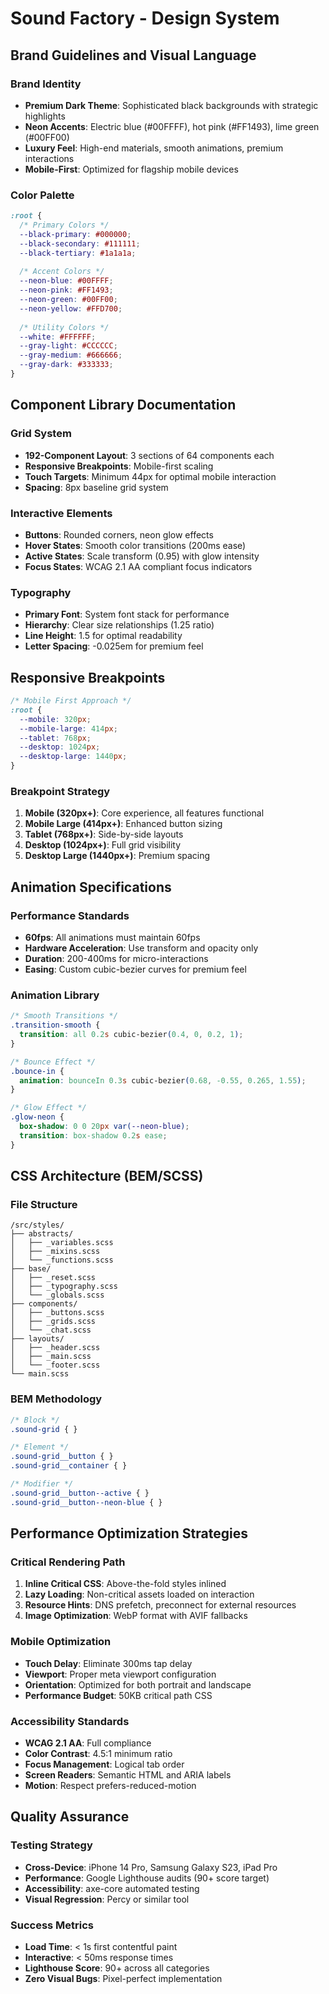 # Sound Factory - Design System

## Brand Guidelines and Visual Language

### Brand Identity
- **Premium Dark Theme**: Sophisticated black backgrounds with strategic highlights
- **Neon Accents**: Electric blue (#00FFFF), hot pink (#FF1493), lime green (#00FF00)
- **Luxury Feel**: High-end materials, smooth animations, premium interactions
- **Mobile-First**: Optimized for flagship mobile devices

### Color Palette
```css
:root {
  /* Primary Colors */
  --black-primary: #000000;
  --black-secondary: #111111;
  --black-tertiary: #1a1a1a;
  
  /* Accent Colors */
  --neon-blue: #00FFFF;
  --neon-pink: #FF1493;
  --neon-green: #00FF00;
  --neon-yellow: #FFD700;
  
  /* Utility Colors */
  --white: #FFFFFF;
  --gray-light: #CCCCCC;
  --gray-medium: #666666;
  --gray-dark: #333333;
}
```

## Component Library Documentation

### Grid System
- **192-Component Layout**: 3 sections of 64 components each
- **Responsive Breakpoints**: Mobile-first scaling
- **Touch Targets**: Minimum 44px for optimal mobile interaction
- **Spacing**: 8px baseline grid system

### Interactive Elements
- **Buttons**: Rounded corners, neon glow effects
- **Hover States**: Smooth color transitions (200ms ease)
- **Active States**: Scale transform (0.95) with glow intensity
- **Focus States**: WCAG 2.1 AA compliant focus indicators

### Typography
- **Primary Font**: System font stack for performance
- **Hierarchy**: Clear size relationships (1.25 ratio)
- **Line Height**: 1.5 for optimal readability
- **Letter Spacing**: -0.025em for premium feel

## Responsive Breakpoints

```css
/* Mobile First Approach */
:root {
  --mobile: 320px;
  --mobile-large: 414px;
  --tablet: 768px;
  --desktop: 1024px;
  --desktop-large: 1440px;
}
```

### Breakpoint Strategy
1. **Mobile (320px+)**: Core experience, all features functional
2. **Mobile Large (414px+)**: Enhanced button sizing
3. **Tablet (768px+)**: Side-by-side layouts
4. **Desktop (1024px+)**: Full grid visibility
5. **Desktop Large (1440px+)**: Premium spacing

## Animation Specifications

### Performance Standards
- **60fps**: All animations must maintain 60fps
- **Hardware Acceleration**: Use transform and opacity only
- **Duration**: 200-400ms for micro-interactions
- **Easing**: Custom cubic-bezier curves for premium feel

### Animation Library
```css
/* Smooth Transitions */
.transition-smooth {
  transition: all 0.2s cubic-bezier(0.4, 0, 0.2, 1);
}

/* Bounce Effect */
.bounce-in {
  animation: bounceIn 0.3s cubic-bezier(0.68, -0.55, 0.265, 1.55);
}

/* Glow Effect */
.glow-neon {
  box-shadow: 0 0 20px var(--neon-blue);
  transition: box-shadow 0.2s ease;
}
```

## CSS Architecture (BEM/SCSS)

### File Structure
```
/src/styles/
├── abstracts/
│   ├── _variables.scss
│   ├── _mixins.scss
│   └── _functions.scss
├── base/
│   ├── _reset.scss
│   ├── _typography.scss
│   └── _globals.scss
├── components/
│   ├── _buttons.scss
│   ├── _grids.scss
│   └── _chat.scss
├── layouts/
│   ├── _header.scss
│   ├── _main.scss
│   └── _footer.scss
└── main.scss
```

### BEM Methodology
```css
/* Block */
.sound-grid { }

/* Element */
.sound-grid__button { }
.sound-grid__container { }

/* Modifier */
.sound-grid__button--active { }
.sound-grid__button--neon-blue { }
```

## Performance Optimization Strategies

### Critical Rendering Path
1. **Inline Critical CSS**: Above-the-fold styles inlined
2. **Lazy Loading**: Non-critical assets loaded on interaction
3. **Resource Hints**: DNS prefetch, preconnect for external resources
4. **Image Optimization**: WebP format with AVIF fallbacks

### Mobile Optimization
- **Touch Delay**: Eliminate 300ms tap delay
- **Viewport**: Proper meta viewport configuration
- **Orientation**: Optimized for both portrait and landscape
- **Performance Budget**: 50KB critical path CSS

### Accessibility Standards
- **WCAG 2.1 AA**: Full compliance
- **Color Contrast**: 4.5:1 minimum ratio
- **Focus Management**: Logical tab order
- **Screen Readers**: Semantic HTML and ARIA labels
- **Motion**: Respect prefers-reduced-motion

## Quality Assurance

### Testing Strategy
- **Cross-Device**: iPhone 14 Pro, Samsung Galaxy S23, iPad Pro
- **Performance**: Google Lighthouse audits (90+ score target)
- **Accessibility**: axe-core automated testing
- **Visual Regression**: Percy or similar tool

### Success Metrics
- **Load Time**: < 1s first contentful paint
- **Interactive**: < 50ms response times
- **Lighthouse Score**: 90+ across all categories
- **Zero Visual Bugs**: Pixel-perfect implementation
